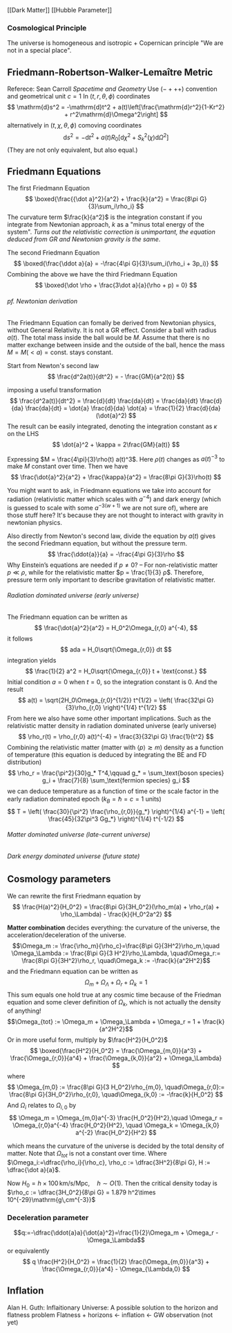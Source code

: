 [[Dark Matter]]
[[Hubble Parameter]]
### Cosmological Principle
The universe is homogeneous and isotropic + Copernican principle "We are not in a special place".
## Friedmann-Robertson-Walker-Lemaître Metric
Referece: Sean Carroll *Spacetime and Geometry*
Use $(-+++)$ convention and geometrical unit $c=1$
In $(t,r,\theta,\phi)$ coordinates
$$
\mathrm{d}s^2 = -\mathrm{d}t^2 + a(t)\left[\frac{\mathrm{d}r^2}{1-Kr^2} + r^2\mathrm{d}\Omega^2\right]
$$
alternatively in $(t, \chi, \theta,\phi)$ comoving coordinates
$$
\mathrm{d}s^2 = -\mathrm{d}t^2 + a(t)R_0\left[\mathrm{d}\chi^2 + S_k^2(\chi)\mathrm{d}\Omega^2\right]
$$
(They are not only equivalent, but also equal.)
## Friedmann Equations
The first Friedmann Equation
$$
\boxed{\frac{{\dot a}^2}{a^2} + \frac{k}{a^2} = \frac{8\pi G}{3}\sum_i\rho_i}
$$
The curvature term $\frac{k}{a^2}$ is the integration constant if you integrate from Newtonian approach, $k$ as a "minus total energy of the system". *Turns out the relativistic correction is unimportant, the equation deduced from GR and Newtonian gravity is the same*.

The second Friedmann Equation
$$
\boxed{\frac{\ddot a}{a} = -\frac{4\pi G}{3}\sum_i(\rho_i + 3p_i)}
$$
Combining the above we have the third Friedmann Equation
$$
\boxed{\dot \rho + \frac{3\dot a}{a}(\rho + p) = 0}
$$
###### pf. Newtonian derivation
The Friedmann Equation can fomally be derived from Newtonian physics, without General Relativity. It is not a GR effect. Consider a ball with radius $a(t)$. The total mass inside the ball would be $M$. Assume that there is no matter exchange between inside and the outside of the ball, hence the mass $M=M(<a)=\text{const.}$ stays constant.

Start from Newton's second law
$$
\frac{d^2a(t)}{dt^2} = - \frac{GM}{a^2(t)}
$$


imposing a useful transformation
$$
\frac{d^2a(t)}{dt^2} = \frac{d}{dt} \frac{da}{dt} = \frac{da}{dt} \frac{d}{da} \frac{da}{dt} = \dot{a} \frac{d}{da} \dot{a} = \frac{1}{2} \frac{d}{da}(\dot{a}^2)
$$
The result can be easily integrated, denoting the integration constant as $\kappa$ on the LHS
$$
\dot{a}^2 + \kappa = 2\frac{GM}{a(t)}
$$

Expressing $M = \frac{4\pi}{3}\rho(t) a(t)^3$. Here $\rho(t)$ changes as $a(t)^{-3}$ to make $M$ constant over time. Then we have
$$
\frac{\dot{a}^2}{a^2} + \frac{\kappa}{a^2} = \frac{8\pi G}{3}\rho(t)
$$

You might want to ask, in Friedmann equations we take into account for radiation (relativistic matter which scales with $a^{-4}$) and dark energy (which is guessed to scale with some $a^{-3(w+1)}$ we are not sure of), where are those stuff here? It's because they are not thought to interact with gravity in newtonian physics. 

Also directly from Newton's second law, divide the equation by $a(t)$ gives the second Friedmann equation, but without the pressure term.
$$
\frac{\ddot{a}}{a} = -\frac{4\pi G}{3}\rho
$$
Why Einstein’s equations are needed if $p\neq 0$? – For non-relativistic matter $p ≪ ρ$, while for the relativistic matter $p = \frac{1}{3} ρ$. Therefore, pressure term only important to describe gravitation of relativistic matter.
###### Radiation dominated universe (early universe)
The Friedmann equation can be written as
$$
\frac{\dot{a}^2}{a^2} = H_0^2\Omega_{r,0} a^{-4},
$$
it follows
$$
ada = H_0\sqrt{\Omega_{r,0}} dt
$$
integration yields
$$
\frac{1}{2} a^2 = H_0\sqrt{\Omega_{r,0}} t + \text{const.}
$$
Initial condition $a=0$ when $t=0$, so the integration constant is $0$. And the result
$$
a(t) = \sqrt{2H_0\Omega_{r,0}^{1/2}} t^{1/2} = \left( \frac{32\pi G}{3}\rho_{r,0} \right)^{1/4} t^{1/2} 
$$
From here we also have some other important implications. Such as the relativistic matter density in radiation dominated universe (early universe)
$$
\rho_r(t) =  \rho_{r,0} a(t)^{-4} = \frac{3}{32\pi G} \frac{1}{t^2}
$$
Combining the relativistic matter (matter with $\langle p\rangle \gtrsim m$) density as a function of temperature (this equation is deduced by integrating the BE and FD distribution)
$$
\rho_r = \frac{\pi^2}{30}g_* T^4,\qquad g_* = \sum_\text{boson species} g_i + \frac{7}{8} \sum_\text{fermion species} g_i
$$
we can deduce temperature as a function of time or the scale factor in the early radiation dominated epoch ($k_B = \hbar = c = 1$ units)
$$
T = \left( \frac{30}{\pi^2} \frac{\rho_{r,0}}{g_*} \right)^{1/4} a^{-1} = \left( \frac{45}{32\pi^3 Gg_*} \right)^{1/4} t^{-1/2}
$$

###### Matter dominated universe (late-current universe)


###### Dark energy dominated universe (future state)
## Cosmology parameters
We can rewrite the first Friedmann equation by
$$
\frac{H(a)^2}{H_0^2} = \frac{8\pi G}{3H_0^2}(\rho_m(a) + \rho_r(a) + \rho_\Lambda) - \frac{k}{H_0^2a^2}
$$

**Matter combination** decides everything: the curvature of the universe, the acceleration/deceleration of the universe.
$$\Omega_m := \frac{\rho_m}{\rho_c}=\frac{8\pi G}{3H^2}\rho_m,\quad \Omega_\Lambda := \frac{8\pi G}{3 H^2}\rho_\Lambda, \quad\Omega_r:= \frac{8\pi G}{3H^2}\rho_r, \quad\Omega_k := -\frac{k}{a^2H^2}$$
and the Friedmann equation can be written as $$\Omega_m + \Omega_\Lambda + \Omega_r + \Omega_k = 1$$
This sum equals one hold true at any cosmic time because of the Friedman equation and some clever definition of $\Omega_k$, which is not actually the density of anything!
$$\Omega_{tot} := \Omega_m + \Omega_\Lambda + \Omega_r = 1 + \frac{k}{a^2H^2}$$
Or in more useful form, multiply by $\frac{H^2}{H_0^2}$
$$
\boxed{\frac{H^2}{H_0^2} = \frac{\Omega_{m,0}}{a^3} + \frac{\Omega_{r,0}}{a^4} + \frac{\Omega_{k,0}}{a^2} + \Omega_\Lambda}
$$
where
$$
\Omega_{m,0} := \frac{8\pi G}{3 H_0^2}\rho_{m,0}, \quad\Omega_{r,0}:= \frac{8\pi G}{3H_0^2}\rho_{r,0}, \quad\Omega_{k,0} := -\frac{k}{H_0^2}
$$
And $\Omega_i$ relates to $\Omega_{i,0}$ by 
$$
\Omega_m = \Omega_{m,0}a^{-3} \frac{H_0^2}{H^2},\quad \Omega_r = \Omega_{r,0}a^{-4} \frac{H_0^2}{H^2}, \quad \Omega_k = \Omega_{k,0} a^{-2} \frac{H_0^2}{H^2}
$$ 

which means the curvature of the universe is decided by the total density of matter. Note that $\Omega_{tot}$ is not a constant over time.
Where $\Omega_i:=\dfrac{\rho_i}{\rho_c}, \rho_c := \dfrac{3H^2}{8\pi G}, H := \dfrac{\dot a}{a}$.

Now $H_0 = h\times100\,\mathrm{km/s/Mpc},\quad h\sim O(1)$. Then the critical density today is 
$\rho_c := \dfrac{3H_0^2}{8\pi G} = 1.879 h^2\times 10^{-29}\mathrm{g\,cm^{-3}}$

### Deceleration parameter
$$q:=-\dfrac{\ddot{a}a}{\dot{a}^2}=\frac{1}{2}\Omega_m + \Omega_r - \Omega_\Lambda$$
or equivalently
$$
q \frac{H^2}{H_0^2} = \frac{1}{2} \frac{\Omega_{m,0}}{a^3} + \frac{\Omega_{r,0}}{a^4} - \Omega_{\Lambda,0}
$$
## Inflation
Alan H. Guth: Inflaitionary Universe: A possible solution to the horizon and flatness problem
Flatness + horizons $\leftarrow$ inflation $\leftarrow$ GW observation (not yet)
